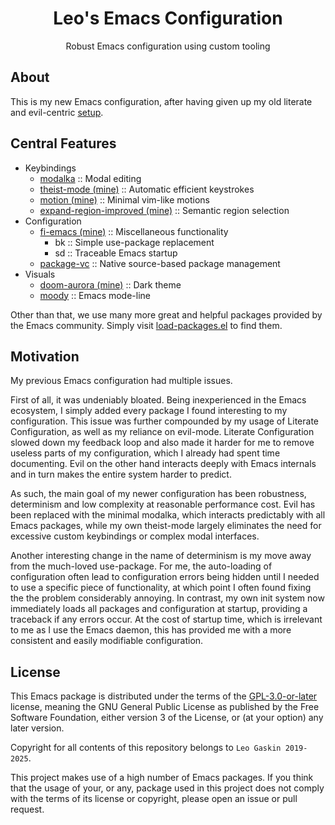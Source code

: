 <div align="center">
    <h1>Leo's Emacs Configuration</h1>
    Robust Emacs configuration using custom tooling
</div>

## About

This is my new Emacs configuration, after having given up my old literate and evil-centric [setup](https://github.com/leotaku/literate-emacs).

## Central Features

+ Keybindings
  + [modalka](https://github.com/mrkkrp/modalka) :: Modal editing
  + [theist-mode (mine)](https://github.com/leotaku/theist-mode) :: Automatic efficient keystrokes
  + [motion (mine)](https://github.com/leotaku/motion.el) :: Minimal vim-like motions
  + [expand-region-improved (mine)](https://github.com/leotaku/expand-region-improved) :: Semantic region selection
+ Configuration
  + [fi-emacs (mine)](https://github.com/leotaku/fi-emacs) :: Miscellaneous functionality
    + bk :: Simple use-package replacement
    + sd :: Traceable Emacs startup
  + [package-vc](https://git.savannah.gnu.org/cgit/emacs.git/tree/doc/emacs/package.texi) :: Native source-based package management
+ Visuals
  + [doom-aurora (mine)](https://github.com/leotaku/emacs-doom-themes) :: Dark theme
  + [moody](https://github.com/tarsius/moody) :: Emacs mode-line

Other than that, we use many more great and helpful packages provided by the Emacs community.
Simply visit [load-packages.el](load-packages.el) to find them.

## Motivation

My previous Emacs configuration had multiple issues.

First of all, it was undeniably bloated.
Being inexperienced in the Emacs ecosystem, I simply added every package I found interesting to my configuration.
This issue was further compounded by my usage of Literate Configuration, as well as my reliance on evil-mode.
Literate Configuration slowed down my feedback loop and also made it harder for me to remove useless parts of my configuration, which I already had spent time documenting.
Evil on the other hand interacts deeply with Emacs internals and in turn makes the entire system harder to predict.

As such, the main goal of my newer configuration has been robustness, determinism and low complexity at reasonable performance cost.
Evil has been replaced with the minimal modalka, which interacts predictably with all Emacs packages, while my own theist-mode largely eliminates the need for excessive custom keybindings or complex modal interfaces.

Another interesting change in the name of determinism is my move away from the much-loved use-package.
For me, the auto-loading of configuration often lead to configuration errors being hidden until I needed to use a specific piece of functionality, at which point I often found fixing the the problem considerably annoying.
In contrast, my own init system now immediately loads all packages and configuration at startup, providing a traceback if any errors occur.
At the cost of startup time, which is irrelevant to me as I use the Emacs daemon, this has provided me with a more consistent and easily modifiable configuration.

## License

This Emacs package is distributed under the terms of the [GPL-3.0-or-later](LICENSE) license, meaning the GNU General Public License as published by the Free Software Foundation, either version 3 of the License, or (at your option) any later version.

Copyright for all contents of this repository belongs to `Leo Gaskin 2019-2025`.

This project makes use of a high number of Emacs packages.
If you think that the usage of your, or any, package used in this project does not comply with the terms of its license or copyright, please open an issue or pull request.
